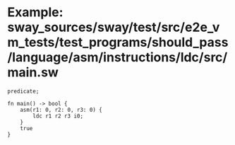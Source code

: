 # Example: sway_sources/sway/test/src/e2e_vm_tests/test_programs/should_pass/language/asm/instructions/ldc/src/main.sw

```sway
predicate;

fn main() -> bool {
    asm(r1: 0, r2: 0, r3: 0) {
        ldc r1 r2 r3 i0;
    }
    true
}
```

